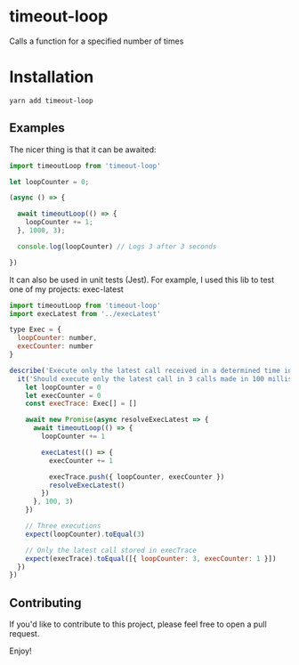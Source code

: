 # timeout-loop
Calls a function for a specified number of times

# Installation
```
yarn add timeout-loop
```

## Examples

The nicer thing is that it can be awaited:

```js
import timeoutLoop from 'timeout-loop'

let loopCounter = 0;

(async () => {

  await timeoutLoop(() => {
    loopCounter += 1;
  }, 1000, 3);

  console.log(loopCounter) // Logs 3 after 3 seconds

})
```

It can also be used in unit tests (Jest). For example, I used this lib to test one of my projects: exec-latest

```js
import timeoutLoop from 'timeout-loop'
import execLatest from '../execLatest'

type Exec = {
  loopCounter: number,
  execCounter: number
}

describe('Execute only the latest call received in a determined time in milliseconds', () => {
  it('Should execute only the latest call in 3 calls made in 100 milliseconds each', async () => {
    let loopCounter = 0
    let execCounter = 0
    const execTrace: Exec[] = []

    await new Promise(async resolveExecLatest => {
      await timeoutLoop(() => {
        loopCounter += 1

        execLatest(() => {
          execCounter += 1

          execTrace.push({ loopCounter, execCounter })
          resolveExecLatest()
        })
      }, 100, 3)
    })

    // Three executions
    expect(loopCounter).toEqual(3)

    // Only the latest call stored in execTrace
    expect(execTrace).toEqual([{ loopCounter: 3, execCounter: 1 }])
  })
})
```

## Contributing
If you'd like to contribute to this project, please feel free to open a pull request.

Enjoy!
